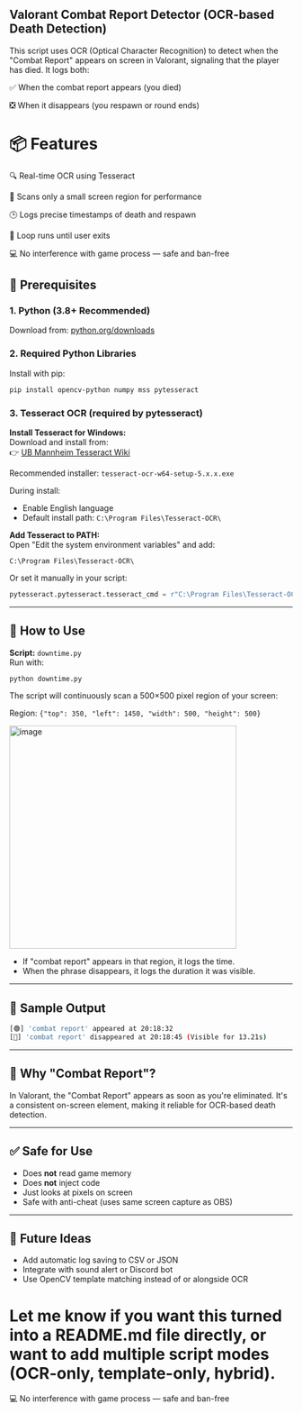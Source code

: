 ## Valorant Combat Report Detector (OCR-based Death Detection)
This script uses OCR (Optical Character Recognition) to detect when the "Combat Report" appears on screen in Valorant, signaling that the player has died. It logs both:

✅ When the combat report appears (you died)

❎ When it disappears (you respawn or round ends)

# 📦 Features
🔍 Real-time OCR using Tesseract

🎯 Scans only a small screen region for performance

🕒 Logs precise timestamps of death and respawn

🔁 Loop runs until user exits

💻 No interference with game process — safe and ban-free

## 🧰 Prerequisites

### 1. Python (3.8+ Recommended)
Download from: [python.org/downloads](https://www.python.org/downloads/)

### 2. Required Python Libraries
Install with pip:
```bash
pip install opencv-python numpy mss pytesseract
```

### 3. Tesseract OCR (required by pytesseract)
**Install Tesseract for Windows:**  
Download and install from:  
👉 [UB Mannheim Tesseract Wiki](https://github.com/UB-Mannheim/tesseract/wiki)

Recommended installer: `tesseract-ocr-w64-setup-5.x.x.exe`

During install:
- Enable English language
- Default install path: `C:\Program Files\Tesseract-OCR\`

**Add Tesseract to PATH:**  
Open "Edit the system environment variables" and add:
```
C:\Program Files\Tesseract-OCR\
```
Or set it manually in your script:
```python
pytesseract.pytesseract.tesseract_cmd = r"C:\Program Files\Tesseract-OCR\tesseract.exe"
```

---

## 🚀 How to Use

**Script:** `downtime.py`  
Run with:
```bash
python downtime.py
```
The script will continuously scan a 500×500 pixel region of your screen:

Region: `{"top": 350, "left": 1450, "width": 500, "height": 500}`

<img width="404" height="396" alt="image" src="https://github.com/user-attachments/assets/669c9567-4a3c-462b-9fc1-b3110f30e65c" />

- If "combat report" appears in that region, it logs the time.
- When the phrase disappears, it logs the duration it was visible.

---

## 🧪 Sample Output
```bash
[🟢] 'combat report' appeared at 20:18:32
[🔴] 'combat report' disappeared at 20:18:45 (Visible for 13.21s)
```

---

## 🧠 Why "Combat Report"?

In Valorant, the "Combat Report" appears as soon as you're eliminated. It's a consistent on-screen element, making it reliable for OCR-based death detection.

---

## ✅ Safe for Use

- Does **not** read game memory
- Does **not** inject code
- Just looks at pixels on screen
- Safe with anti-cheat (uses same screen capture as OBS)

---

## 📌 Future Ideas

- Add automatic log saving to CSV or JSON
- Integrate with sound alert or Discord bot
- Use OpenCV template matching instead of or alongside OCR

Let me know if you want this turned into a README.md file directly, or want to add multiple script modes (OCR-only, template-only, hybrid).
=======

💻 No interference with game process — safe and ban-free
